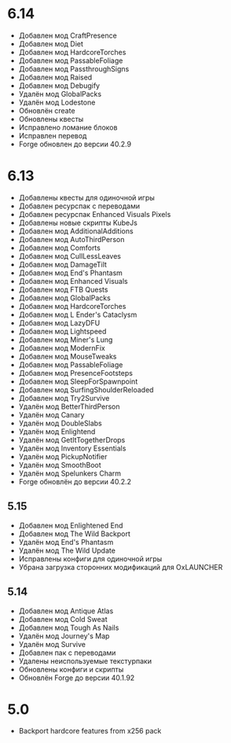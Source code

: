 # 6.14
* Добавлен мод CraftPresence
* Добавлен мод Diet
* Добавлен мод HardcoreTorches
* Добавлен мод PassableFoliage
* Добавлен мод PassthroughSigns
* Добавлен мод Raised
* Добавлен мод Debugify
* Удалён мод GlobalPacks
* Удалён мод Lodestone
* Обновлён create
* Обновлены квесты
* Исправлено ломание блоков
* Исправлен перевод
* Forge обновлен до версии 40.2.9

# 6.13
* Добавлены квесты для одиночной игры
* Добавлен ресурспак с переводами
* Добавлен ресурспак Enhanced Visuals Pixels
* Добавлены новые скрипты KubeJs
* Добавлен мод AdditionalAdditions
* Добавлен мод AutoThirdPerson
* Добавлен мод Comforts
* Добавлен мод CullLessLeaves
* Добавлен мод DamageTilt
* Добавлен мод End's Phantasm
* Добавлен мод Enhanced Visuals
* Добавлен мод FTB Quests
* Добавлен мод GlobalPacks
* Добавлен мод HardcoreTorches
* Добавлен мод L Ender's Cataclysm
* Добавлен мод LazyDFU
* Добавлен мод Lightspeed
* Добавлен мод Miner's Lung
* Добавлен мод ModernFix
* Добавлен мод MouseTweaks
* Добавлен мод PassableFoliage
* Добавлен мод PresenceFootsteps
* Добавлен мод SleepForSpawnpoint
* Добавлен мод SurfingShoulderReloaded
* Добавлен мод Try2Survive
* Удалён мод BetterThirdPerson
* Удалён мод Canary
* Удалён мод DoubleSlabs
* Удалён мод Enlightend
* Удалён мод GetItTogetherDrops
* Удалён мод Inventory Essentials
* Удалён мод PickupNotifier
* Удалён мод SmoothBoot
* Удалён мод Spelunkers Charm
* Forge обновлён до версии 40.2.2

## 5.15
* Добавлен мод Enlightened End
* Добавлен мод The Wild Backport
* Удалён мод End's Phantasm
* Удалён мод The Wild Update
* Исправлены конфиги для одиночной игры
* Убрана загрузка сторонних модификаций для OxLAUNCHER

## 5.14

* Добавлен мод Antique Atlas
* Добавлен мод Cold Sweat
* Добавлен мод Tough As Nails
* Удалён мод Journey's Map
* Удалён мод Survive
* Добавлен пак с переводами
* Удалены неиспользуемые текстурпаки
* Обновлены конфиги и скрипты
* Обновлён Forge до версии 40.1.92

# 5.0
* Backport hardcore features from x256 pack
